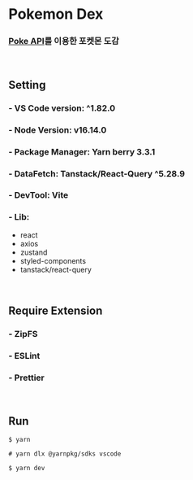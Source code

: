 # Pokemon Dex

### [Poke API](https://pokeapi.co)를 이용한 포켓몬 도감

<br/>

## Setting

### - VS Code version: ^1.82.0

### - Node Version: v16.14.0

### - Package Manager: Yarn berry 3.3.1

### - DataFetch: Tanstack/React-Query ^5.28.9

### - DevTool: Vite

### - Lib:

- react
- axios
- zustand
- styled-components
- tanstack/react-query

<br/>

## Require Extension

### - ZipFS

### - ESLint

### - Prettier

<br/>

## Run

```
$ yarn

# yarn dlx @yarnpkg/sdks vscode

$ yarn dev
```
